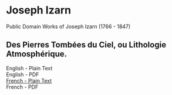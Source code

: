 # Joseph Izarn

Public Domain Works of Joseph Izarn (1766 - 1847)

## Des Pierres Tombées du Ciel, ou Lithologie Atmosphérique.

English - Plain Text  
English - PDF  
[French - Plain Text](des-pierres-tombees-du-ciel-lithologie-atmospherique/full-text-french.md)  
French - PDF
